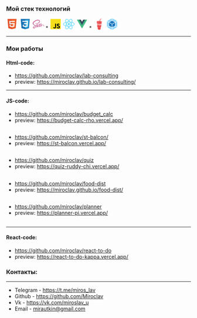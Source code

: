 ### Мой стек технологий  
![](html.png)  ![](css.png)  ![](sass.png) *  ![](js.png) ![](react.png) ![](vue.png) *  ![](gulp.png)  ![](webpack.png)

---

### Мои работы 

#### Html-code:
* https://github.com/miroclav/lab-consulting  
* preview: https://miroclav.github.io/lab-consulting/

---

#### JS-code:
*  https://github.com/miroclav/budget_calc  
*  preview: https://budget-calc-rho.vercel.app/
##
*  https://github.com/miroclav/st-balcon/
*  preview: https://st-balcon.vercel.app/
##
*  https://github.com/miroclav/quiz
*  preview: https://quiz-ruddy-chi.vercel.app/
##
*  https://github.com/miroclav/food-dist  
*  preview: https://miroclav.github.io/food-dist/
##
*  https://github.com/miroclav/planner
*  preview: https://planner-pi.vercel.app/
##

---

#### React-code:
*  https://github.com/miroclav/react-to-do
*  preview: https://react-to-do-kappa.vercel.app/

### Контакты:

---

* Telegram - https://t.me/miros_lav
* Github - https://github.com/Miroclav
* Vk - https://vk.com/miroslav_u
* Email - mirautkin@gmail.com

